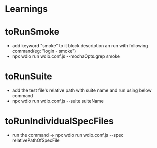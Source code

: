 # Learnings

# toRunSmoke
 - add keyword "smoke" to it block description an run with following command(eg: "login - smoke")
 - npx wdio run wdio.conf.js --mochaOpts.grep smoke
 # toRunSuite
 - add the test file's relative path with suite name and run using below command
 - npx wdio run wdio.conf.js --suite suiteName
 # toRunIndividualSpecFiles
- run the command -> npx wdio run wdio.conf.js --spec relativePathOfSpecFile

